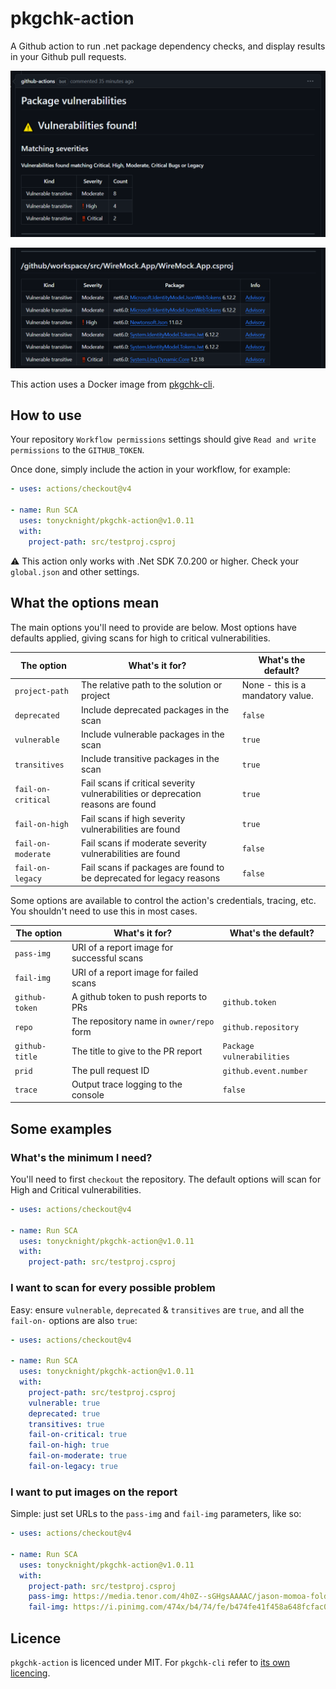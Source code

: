 # pkgchk-action

A Github action to run .net package dependency checks, and display results in your Github pull requests.

![Vulnerabilities](./docs/Vulnerabilities1.png)

![Vulnerabilities](./docs/Vulnerabilities2.png)


This action uses a Docker image from [pkgchk-cli](https://github.com/tonycknight/pkgchk-cli).

## How to use

Your repository `Workflow permissions` settings should give `Read and write permissions` to the `GITHUB_TOKEN`.

Once done, simply include the action in your workflow, for example:

```yaml
- uses: actions/checkout@v4

- name: Run SCA
  uses: tonycknight/pkgchk-action@v1.0.11
  with:
    project-path: src/testproj.csproj    
```

:warning: This action only works with .Net SDK 7.0.200 or higher. Check your `global.json` and other settings. 

## What the options mean

The main options you'll need to provide are below. Most options have defaults applied, giving scans for high to critical vulnerabilities.

| The option  | What's it for?  | What's the default? |
| - | - | - |
| `project-path` | The relative path to the solution or project | None - this is a mandatory value. |
| `deprecated` | Include deprecated packages in the scan | `false` |
| `vulnerable` | Include vulnerable packages in the scan | `true` |
| `transitives` | Include transitive packages in the scan | `true` |
| `fail-on-critical` | Fail scans if critical severity vulnerabilities or deprecation reasons are found | `true` |
| `fail-on-high` | Fail scans if high severity vulnerabilities are found | `true` |
| `fail-on-moderate` | Fail scans if moderate severity vulnerabilities are found | `false` |
| `fail-on-legacy` | Fail scans if packages are found to be deprecated for legacy reasons | `false` |


Some options are available to control the action's credentials, tracing, etc. You shouldn't need to use this in most cases.

| The option  | What's it for?  | What's the default? |
| - | - | - |
| `pass-img` | URI of a report image for successful scans | |
| `fail-img` | URI of a report image for failed scans | |
| `github-token` | A github token to push reports to PRs | `github.token` |
| `repo` | The repository name in `owner/repo` form | `github.repository` |
| `github-title` | The title to give to the PR report | `Package vulnerabilities` |
| `prid` | The pull request ID | `github.event.number` | 
| `trace` | Output trace logging to the console | `false` |


## Some examples

### What's the minimum I need?

You'll need to first `checkout` the repository. The default options will scan for High and Critical vulnerabilities.

```yaml
- uses: actions/checkout@v4

- name: Run SCA
  uses: tonycknight/pkgchk-action@v1.0.11
  with:
    project-path: src/testproj.csproj    
```

### I want to scan for every possible problem

Easy: ensure `vulnerable`, `deprecated` & `transitives` are `true`, and all the `fail-on-` options are also `true`:

```yaml
- uses: actions/checkout@v4

- name: Run SCA
  uses: tonycknight/pkgchk-action@v1.0.11
  with:
    project-path: src/testproj.csproj    
    vulnerable: true
    deprecated: true
    transitives: true
    fail-on-critical: true
    fail-on-high: true
    fail-on-moderate: true
    fail-on-legacy: true
```

### I want to put images on the report

Simple: just set URLs to the `pass-img` and `fail-img` parameters, like so:

```yaml
- uses: actions/checkout@v4

- name: Run SCA
  uses: tonycknight/pkgchk-action@v1.0.11
  with:
    project-path: src/testproj.csproj    
    pass-img: https://media.tenor.com/4h0Z--sGHgsAAAAC/jason-momoa-folding-chair.gif
    fail-img: https://i.pinimg.com/474x/b4/74/fe/b474fe41f458a648fcfac0145a4dbd2e.jpg
```

## Licence

`pkgchk-action` is licenced under MIT.
For `pkgchk-cli` refer to [its own licencing](https://github.com/tonycknight/pkgchk-cli).


